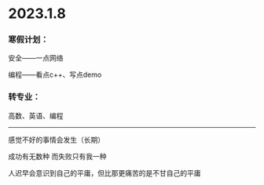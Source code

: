 # 2023.1.8

### 寒假计划：

安全——一点网络

编程——看点c++、写点demo

### 转专业：

高数、英语、编程

------

感觉不好的事情会发生（长期）

成功有无数种 而失败只有我一种

人迟早会意识到自己的平庸，但比那更痛苦的是不甘自己的平庸

